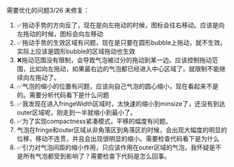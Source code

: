 需要优化的问题3/26
未修复：
1. ✅拖动手势的方向反了，现在是向左拖动的时候，图标会往右移动。应该是向左拖动的时候，图标会向左移动
2. ✅拖动手势的生效区域有问题，现在是只要在圆形bubble上拖动，就不生效。实际上应该是圆形bubble的区域拖动也生效
3. ❌拖动范围没有限制，会导致气泡被过分的拖动到某一边。应该控制拖动范围，比如向左拖动，如果最右边的气泡都已经进入中心区域了，就限制不能继续向左拖动了。
4. ✅气泡的缩小的位置有问题，应该向自己气泡的圆心缩小，现在看起来不是的。需要分析代码看下是什么问题
5. ✅我发现在进入fringeWidth区域时，太快速的缩小到minsize了，还没有到达outer区域呢，刚走到一半就缩小到最小了。
6. ✅为了实现compactness紧凑模式，平移的幅度有问题。
7. 气泡在fringe和outer区域从非角落区到角落区的时候，会出现大幅度的明显的位移，移动不连贯，并且会出现很明显的缩小。需要检查代码看下是为什么
8. ✅引力对气泡间距的缩小作用，只应该作用在outer区域的气泡，我怀疑是不是所有气泡都受到影响了？需要检查下代码是怎么回事。
